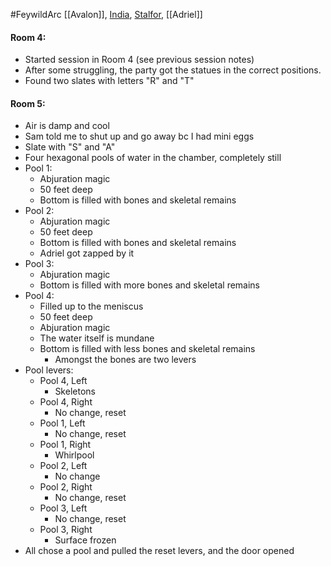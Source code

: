 #FeywildArc 
[[Avalon]], [India](PCs/Current/India.md), [Stalfor](PCs/Current/Stalfor.md), [[Adriel]]

#### Room 4:
- Started session in Room 4 (see previous session notes)
- After some struggling, the party got the statues in the correct positions.
- Found two slates with letters "R" and "T"

#### Room 5:
- Air is damp and cool 
- Sam told me to shut up and go away bc I had mini eggs
- Slate with "S" and "A"
- Four hexagonal pools of water in the chamber, completely still
- Pool 1:
	- Abjuration magic
	- 50 feet deep
	- Bottom is filled with bones and skeletal remains
- Pool 2:
	- Abjuration magic
	- 50 feet deep
	- Bottom is filled with bones and skeletal remains
	- Adriel got zapped by it
- Pool 3:
	- Abjuration magic
	- Bottom is filled with more bones and skeletal remains
- Pool 4:
	- Filled up to the meniscus
	- 50 feet deep
	- Abjuration magic
	- The water itself is mundane
	- Bottom is filled with less bones and skeletal remains
		- Amongst the bones are two levers
- Pool levers:
	- Pool 4, Left
		- Skeletons
	- Pool 4, Right
		- No change, reset
	- Pool 1, Left
		- No change, reset
	- Pool 1, Right
		- Whirlpool
	- Pool 2, Left
		- No change
	- Pool 2, Right
		- No change, reset
	- Pool 3, Left
		- No change, reset
	- Pool 3, Right
		- Surface frozen
- All chose a pool and pulled the reset levers, and the door opened